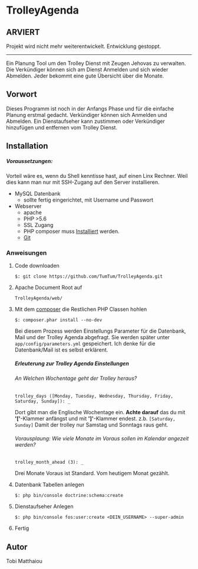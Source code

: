 TrolleyAgenda
=============

ARVIERT
-------

Projekt wird nicht mehr weiterentwickelt. Entwicklung gestoppt.

---

Ein Planung Tool um den Trolley Dienst mit Zeugen Jehovas zu verwalten.
Die Verkündiger können sich am Dienst Anmelden und sich wieder Abmelden. Jeder bekommt eine gute Übersicht 
über die Monate.

Vorwort
-------

Dieses Programm ist noch in der Anfangs Phase und für die einfache Planung erstmal gedacht. Verkündiger können sich 
Anmelden und Abmelden. Ein Dienstaufseher kann zustimmen oder Verkündiger hinzufügen und entfernen vom Trolley Dienst.

Installation
------------

##### Voraussetzungen:

Vorteil wäre es, wenn du Shell kenntisse hast, auf einen Linx Rechner.
Weil dies kann man nur mit SSH-Zugang auf den Server installieren.

- MySQL Datenbank
   - sollte fertig eingerichtet, mit Username und Passwort
- Webserver
    - apache
    - PHP >5.6
    - SSL Zugang
    - PHP composer muss [Installiert](https://getcomposer.org/download/) werden.
    - [Git](https://git-scm.com)

### Anweisungen

1. Code downloaden

     ``$: git clone https://github.com/TumTum/TrolleyAgenda.git``

2. Apache Document Root auf

    ``TrolleyAgenda/web/``

3. Mit dem [composer](https://getcomposer.org/) die Restlichen PHP Classen hohlen

   ``$: composer.phar install --no-dev``

   Bei diesem Prozess werden Einstellungs Parameter für die Datenbank, Mail und der Trolley Agenda abgefragt.
   Sie werden später unter ``app/config/parameters.yml`` gespeichert.
   Ich denke für die Datenbank/Mail ist es selbst erklärent.

   ##### Erleuterung zur Trolley Agenda Einstellungen

   ###### An Welchen Wochentage geht der Trolley heraus?

   ``trolley_days ([Monday, Tuesday, Wednesday, Thursday, Friday, Saturday, Sunday]): _``

   Dort gibt man die Englische Wochentage ein. __Achte darauf__ das du mit **'\['**-Klammer anfängst und mit  **'\]'**-Klammer endest.
   z.b. ``[Saturday, Sunday]`` Damit der trolley nur Samstag und Sonntags raus geht.

   ###### Vorausplaung: Wie viele Monate im Voraus sollen im Kalendar angezeit werden?

   ``trolley_month_ahead (3): _``

   Drei Monate Voraus ist Standard. Vom heutigem Monat gezählt.

4. Datenbank Tabellen anlegen

   ``$: php bin/console doctrine:schema:create``

5. Dienstaufseher Anlegen

    ``$: php bin/console fos:user:create <DEIN_USERNAME> --super-admin``

6. Fertig

Autor
-----
Tobi Matthaiou

